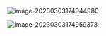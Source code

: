 ![image-20230303174944980](C:\Users\fusyyush\AppData\Roaming\Typora\typora-user-images\image-20230303174944980.png)

![image-20230303174959373](C:\Users\fusyyush\AppData\Roaming\Typora\typora-user-images\image-20230303174959373.png)
